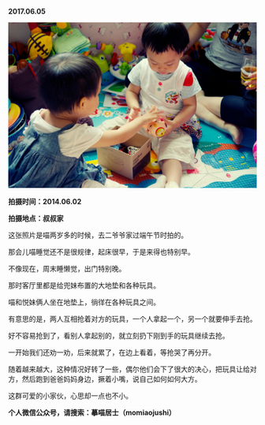 
          
            
**2017.06.05**



![](img/51001-172c859f7c532d9a.jpg)




**拍摄时间：2014.06.02**

**拍摄地点：叔叔家**

这张照片是喵两岁多的时候，去二爷爷家过端午节时拍的。

那会儿喵睡觉还不是很规律，起床很早，于是来得也特别早。

不像现在，周末睡懒觉，出门特别晚。

那时客厅里都是给兜妹布置的大地垫和各种玩具。

喵和悦妹俩人坐在地垫上，徜徉在各种玩具之间。

有意思的是，两人互相抢着对方的玩具，一个人拿起一个，另一个就要伸手去抢。

好不容易抢到了，看别人拿起别的，就立刻扔下刚到手的玩具继续去抢。

一开始我们还劝一劝，后来就累了，在边上看着，等抢哭了再分开。

随着越来越大，这种情况好转了一些，偶尔他们会下了很大的决心，把玩具让给对方，然后跑到爸爸妈妈身边，撅着小嘴，说自己如何如何大方。

这群可爱的小家伙，心思却一点也不小。


**个人微信公众号，请搜索：摹喵居士（momiaojushi）**

          
        